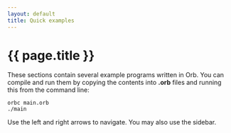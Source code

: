 ```yaml
---
layout: default
title: Quick examples
---
```

# {{ page.title }}

These sections contain several example programs written in Orb. You can compile and run them by copying the contents into **.orb** files and running this from the command line:

```
orbc main.orb
./main
```

Use the left and right arrows to navigate. You may also use the sidebar.